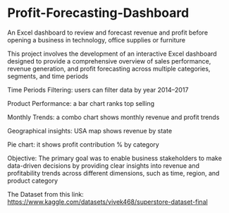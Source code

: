 # Profit-Forecasting-Dashboard
An Excel dashboard to review and forecast revenue and profit before opening a business in technology, office supplies or furniture

This project involves the development of an interactive Excel dashboard designed to provide a comprehensive overview of sales performance, revenue generation, and profit forecasting across multiple categories, segments, and time periods

Time Periods Filtering: users can filter data by year 2014–2017

Product Performance: a bar chart ranks top selling

Monthly Trends: a combo chart shows monthly revenue and profit trends

Geographical insights: USA map shows revenue by state

Pie chart: it shows profit contribution % by category

Objective:
The primary goal was to enable business stakeholders to make data-driven decisions by providing clear insights into revenue and profitability trends across different dimensions, such as time, region, and product category


The Dataset from this link: https://www.kaggle.com/datasets/vivek468/superstore-dataset-final
